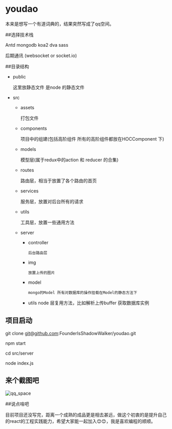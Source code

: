 # youdao
本来是想写一个有道词典的，结果突然写成了qq空间。


##选择技术栈

Antd mongodb koa2 dva sass

后期通讯 (websocket or  socket.io)


##目录结构
+ public

	这里放静态文件 是node 的静态文件
	
+ src
	+ assets
		
		打包文件
	
	+ components
		
		项目中的组建(包括高阶组件 所有的高阶组件都放在HOCComponent 下)
			
	+ models				 
	  
	  模型层(属于redux中的action 和 reducer 的合集)
	
	+ routes
	
		路由层，相当于放置了各个路由的首页
		
	+ services 
		
		服务层，放置对后台所有的请求
		
	+ utils
	
		工具层，放置一些通用方法
	
	+ server
	  
	  + controller
	  		
	  		后台路由层
	  	
	  + img
	  
	  		放置上传的图片
	  		
	  + model
	  		
	  		mongo的Model 所有对数据库的操作挂载在Model的静态方法下
	  + utils
	  		node 层复用方法，比如解析上传buffer 获取数据库实例
	  	

## 项目启动

   git clone git@github.com:FounderIsShadowWalker/youdao.git
    
   npm start
    
   cd src/server
    
   node index.js							


## 来个截图吧
![qq_space](http://oymaq4uai.bkt.clouddn.com/qq_space_overview)

##说点啥吧

目前项目还没写完，距离一个成熟的成品更是相去甚远，做这个初衷的是提升自己的react的工程实践能力，希望大家能一起加入😊😊，我是喜欢编程的顺顺。


